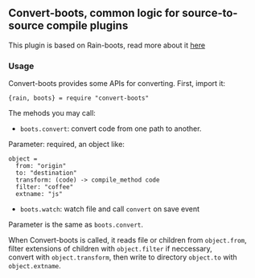 
Convert-boots, common logic for source-to-source compile plugins
------

This plugin is based on Rain-boots, read more about it [here][rain-boots]

[rain-boots]: https://github.com/jiyinyiyong/rain-boots

### Usage

Convert-boots provides some APIs for converting. First, import it:

```
{rain, boots} = require "convert-boots"
```

The mehods you may call:  

* `boots.convert`: convert code from one path to another.

Parameter: required, an object like:

```
object =
  from: "origin"
  to: "destination"
  transform: (code) -> compile_method code
  filter: "coffee"
  extname: "js"
```

* `boots.watch`: watch file and call `convert` on save event

Parameter is the same as `boots.convert`.

When Convert-boots is called, it reads file or children from `object.from`,  
filter extensions of children with `object.filter` if neccessary,  
convert with `object.transform`,
then write to directory `object.to` with `object.extname`.  
